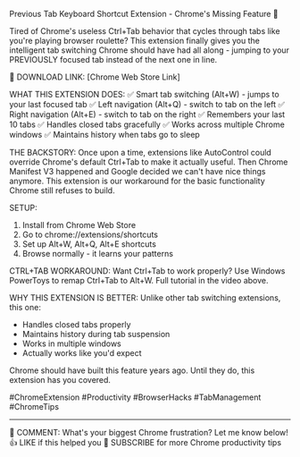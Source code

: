 Previous Tab Keyboard Shortcut Extension - Chrome's Missing Feature 🔄

Tired of Chrome's useless Ctrl+Tab behavior that cycles through tabs like you're playing browser roulette? This extension finally gives you the intelligent tab switching Chrome should have had all along - jumping to your PREVIOUSLY focused tab instead of the next one in line.

🔗 DOWNLOAD LINK: [Chrome Web Store Link]

WHAT THIS EXTENSION DOES:
✅ Smart tab switching (Alt+W) - jumps to your last focused tab
✅ Left navigation (Alt+Q) - switch to tab on the left
✅ Right navigation (Alt+E) - switch to tab on the right
✅ Remembers your last 10 tabs
✅ Handles closed tabs gracefully
✅ Works across multiple Chrome windows
✅ Maintains history when tabs go to sleep

THE BACKSTORY:
Once upon a time, extensions like AutoControl could override Chrome's default Ctrl+Tab to make it actually useful. Then Chrome Manifest V3 happened and Google decided we can't have nice things anymore. This extension is our workaround for the basic functionality Chrome still refuses to build.

SETUP:
1. Install from Chrome Web Store
2. Go to chrome://extensions/shortcuts
3. Set up Alt+W, Alt+Q, Alt+E shortcuts
4. Browse normally - it learns your patterns

CTRL+TAB WORKAROUND:
Want Ctrl+Tab to work properly? Use Windows PowerToys to remap Ctrl+Tab to Alt+W. Full tutorial in the video above.

WHY THIS EXTENSION IS BETTER:
Unlike other tab switching extensions, this one:
- Handles closed tabs properly
- Maintains history during tab suspension
- Works in multiple windows
- Actually works like you'd expect

Chrome should have built this feature years ago. Until they do, this extension has you covered.

#ChromeExtension #Productivity #BrowserHacks #TabManagement #ChromeTips

---
💬 COMMENT: What's your biggest Chrome frustration? Let me know below!
👍 LIKE if this helped you
🔔 SUBSCRIBE for more Chrome productivity tips

